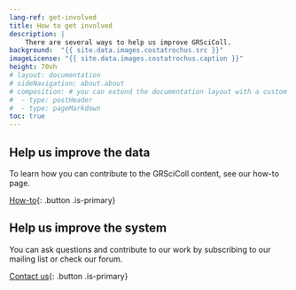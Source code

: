 ```yaml
---
lang-ref: get-involved
title: How to get involved
description: |
    There are several ways to help us improve GRSciColl.
background:  "{{ site.data.images.costatrochus.src }}"
imageLicense: "{{ site.data.images.costatrochus.caption }}"
height: 70vh
# layout: documentation
# sideNavigation: about.about
# composition: # you can extend the documentation layout with a custom composition
#  - type: postHeader
#  - type: pageMarkdown
toc: true
---
```


## Help us improve the data

To learn how you can contribute to the GRSciColl content, see our how-to page.

[How-to](/how-to){: .button .is-primary}

## Help us improve the system

You can ask questions and contribute to our work by subscribing to our mailing list or check our forum.

[Contact us](/contact){: .button .is-primary}
